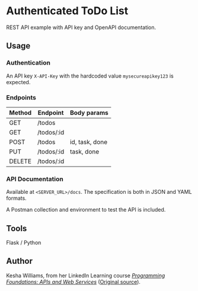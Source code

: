 # Authenticated ToDo List
REST API example with API key and OpenAPI documentation.

## Usage

### Authentication
An API key `X-API-Key` with the hardcoded value `mysecureapikey123` is expected.

### Endpoints

|Method|Endpoint|Body params|
|-|-|-|
|GET|/todos||
|GET|/todos/:id||
|POST|/todos|id, task, done|
|PUT|/todos/:id|task, done|
|DELETE|/todos/:id||

### API Documentation
Available at `<SERVER_URL>/docs`. The specification is both in JSON and YAML formats.

A Postman collection and environment to test the API is included.

## Tools
Flask / Python

## Author
Kesha Williams, from her LinkedIn Learning course [*Programming Foundations: APIs and Web Services*](https://www.linkedin.com/learning/programming-foundations-apis-and-web-services-27993033) ([Original source](https://github.com/LinkedInLearning/programming-foundations-apis-and-web-services-3811153/tree/main/03_02)).